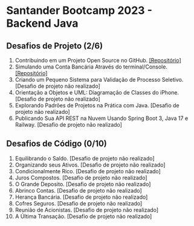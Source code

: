 # Santander Bootcamp 2023 - Backend Java
## Desafios de Projeto (2/6)
1. Contribuindo em um Projeto Open Source no GitHub. [[Repositório]](https://github.com/bluee-bluue/dio-lab-open-source)
2. Simulando uma Conta Bancária Através do terminal/Console. [[Repositório]](https://github.com/bluee-bluue/BackendJava_Santander/tree/main/Desafios%20de%20Projeto/Simulando%20Uma%20Conta%20Banc%C3%A1ria)
3. Criando um Pequeno Sistema para Validação de Processo Seletivo. [Desafio de projeto não realizado]
4. Orientação a Objetos e UML: Diagramação de Classes do iPhone. [Desafio de projeto não realizado]
5. Explorando Padrões de Projetos na Prática com Java. [Desafio de projeto não realizado]
6. Publicando Sua API REST na Nuvem Usando Spring Boot 3, Java 17 e Railway. [Desafio de projeto não realizado]

## Desafios de Código (0/10)
1. Equilibrando o Saldo. [Desafio de projeto não realizado]
2. Organizando seus Ativos. [Desafio de projeto não realizado]
3. Condicionalmente Rico. [Desafio de projeto não realizado]
4. Juros Compostos. [Desafio de projeto não realizado]
5. O Grande Deposito. [Desafio de projeto não realizado]
6. Abrinco Contas. [Desafio de projeto não realizado]
7. Herança Bancária. [Desafio de projeto não realizado]
8. Cofres Seguros. [Desafio de projeto não realizado]
9. Reunião de Acionistas. [Desafio de projeto não realizado]
10. A Última Transação. [Desafio de projeto não realizado]